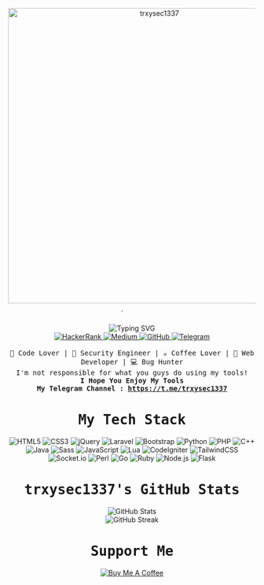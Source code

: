 <div align="center">
  <img src="https://media1.tenor.com/m/r5QGI5jCbAcAAAAC/houtarou-oreki-hyouka.gif" alt="trxysec1337" width="600"/>
</div>

                                    `
 </pre>
</div><div align="center">
 <img
   src="https://readme-typing-svg.herokuapp.com?font=monospace&color=ffff&center=true&width=600&duration=1240&pause=2800&lines=Software+Engineering+and+Security+Engineer;I+Love+Security+:%3E"
   alt="Typing SVG" />
</div><div align="center">
  <a href="https://www.hackerrank.com/trxysec1337">
    <img src="https://img.shields.io/badge/-Hackerrank-2EC866?style=for-the-badge&logo=HackerRank&logoColor=white" alt="HackerRank" />
  </a>
  <a href="https://medium.com/@trxysec1337">
    <img src="https://img.shields.io/badge/Medium-12100E?style=for-the-badge&logo=medium&logoColor=white" alt="Medium" />
  </a>
  <a href="https://github.com/trxysec1337">
    <img src="https://img.shields.io/badge/github-%23121011.svg?style=for-the-badge&logo=github&logoColor=white" alt="GitHub" />
  </a>
  <a href="https://t.me/trxysec1337">
    <img src="https://img.shields.io/badge/Telegram-2CA5E0?style=for-the-badge&logo=telegram&logoColor=white" alt="Telegram" />
  </a>
</div><br><div align="center">
<samp>
 🖖 Code Lover | 🔐 Security Engineer | ☕ Coffee Lover | 🌵 Web Developer | 💻 Bug Hunter
</samp>
<br>
<samp>
 <div>I'm not responsible for what you guys do using my tools!</div>
 <b>I Hope You Enjoy My Tools</b>
 <br>
 <b>My Telegram Channel : <a href="https://t.me/trxysec1337">https://t.me/trxysec1337</a></b>
</samp>
</div><div align="center">
 <samp><h1>My Tech Stack</h1></samp>
</div><div align="center">
  <img src="https://img.shields.io/badge/-HTML5-%23E44D27?style=flat-square&logo=html5&logoColor=ffffff" alt="HTML5" />
  <img src="https://img.shields.io/badge/-CSS3-%231572B6?style=flat-square&logo=css3&logoColor=white" alt="CSS3" />
  <img src="https://img.shields.io/badge/jQuery-0769AD?style=flat-square&logo=jquery&logoColor=white" alt="jQuery" />
  <img src="https://img.shields.io/badge/Laravel-FF2D20?style=flat-square&logo=laravel&logoColor=white" alt="Laravel" />
  <img src="https://img.shields.io/badge/Bootstrap-563D7C?style=flat-square&logo=bootstrap&logoColor=white" alt="Bootstrap" />
  <img src="https://img.shields.io/badge/Python-3776AB?style=flat-square&logo=python&logoColor=white" alt="Python" />
  <img src="https://img.shields.io/badge/PHP-777BB4?style=flat-square&logo=php&logoColor=white" alt="PHP" />
  <img src="https://img.shields.io/badge/C%2B%2B-00599C?style=flat-square&logo=c%2B%2B&logoColor=white" alt="C++" />
  <img src="https://img.shields.io/badge/Java-ED8B00?style=flat-square&logo=java&logoColor=white" alt="Java" />
  <img src="https://img.shields.io/badge/Sass-CC6699?style=flat-square&logo=sass&logoColor=white" alt="Sass" />
  <img src="https://img.shields.io/badge/JavaScript-F7DF1E?style=flat-square&logo=javascript&logoColor=black" alt="JavaScript" />
  <img src="https://img.shields.io/badge/Lua-2C2D72?style=flat-square&logo=lua&logoColor=white" alt="Lua" />
  <img src="https://img.shields.io/badge/CodeIgniter-EF4223?style=flat-square&logo=codeIgniter&logoColor=white" alt="CodeIgniter" />
  <img src="https://img.shields.io/badge/TailwindCSS-38B2AC?style=flat-square&logo=tailwind-css&logoColor=white" alt="TailwindCSS" />
  <img src="https://img.shields.io/badge/Socket.io-black?style=flat-square&logo=socket.io&logoColor=white" alt="Socket.io" />
  <img src="https://img.shields.io/badge/Perl-39457E?style=flat-square&logo=perl&logoColor=white" alt="Perl" />
  <img src="https://img.shields.io/badge/Go-00ADD8?style=flat-square&logo=go&logoColor=white" alt="Go" />
  <img src="https://img.shields.io/badge/Ruby-CC342D?style=flat-square&logo=ruby&logoColor=white" alt="Ruby" />
  <img src="https://img.shields.io/badge/Node.js-43853D?style=flat-square&logo=node.js&logoColor=white" alt="Node.js" />
  <img src="https://img.shields.io/badge/Flask-000000?style=flat-square&logo=flask&logoColor=white" alt="Flask" />
</div><div align="center">
 <samp><h1>trxysec1337's GitHub Stats</h1></samp>
</div><div align="center">
 <img src="https://github-readme-stats.vercel.app/api?username=trxysec1337&show_icons=true&theme=radical" alt="GitHub Stats" />
 <br>
 <img src="https://github-readme-streak-stats.herokuapp.com/?user=trxysec1337&theme=radical" alt="GitHub Streak" />
</div><div align="center">
 <samp><h1>Support Me</h1></samp>
 <a href="https://www.buymeacoffee.com/trxysec1337">
   <img src="https://img.buymeacoffee.com/button-api/?text=Buy%20me%20a%20coffee&emoji=☕&slug=trxysec1337&button_colour=FFDD00&font_colour=000000&font_family=Comic&outline_colour=000000&coffee_colour=ffffff" alt="Buy Me A Coffee" />
 </a>
</samp>
</div>
